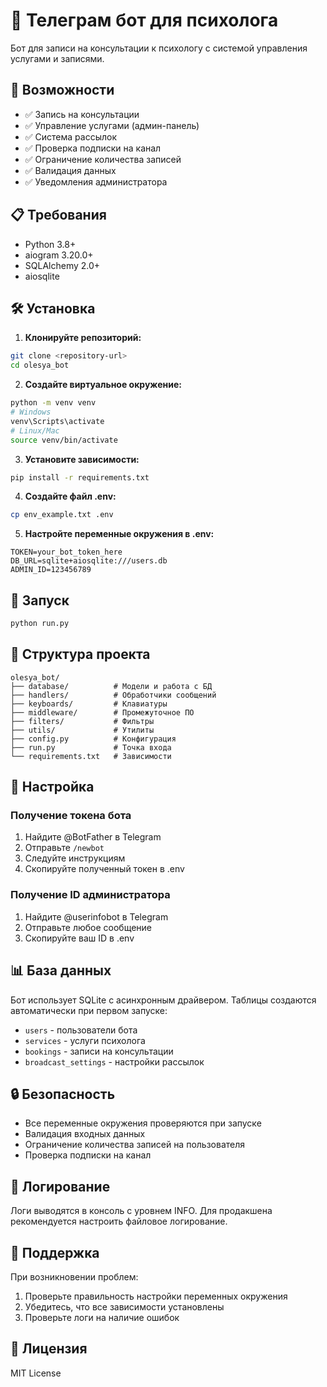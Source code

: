 # 🤖 Телеграм бот для психолога

Бот для записи на консультации к психологу с системой управления услугами и записями.

## 🚀 Возможности

- ✅ Запись на консультации
- ✅ Управление услугами (админ-панель)
- ✅ Система рассылок
- ✅ Проверка подписки на канал
- ✅ Ограничение количества записей
- ✅ Валидация данных
- ✅ Уведомления администратора

## 📋 Требования

- Python 3.8+
- aiogram 3.20.0+
- SQLAlchemy 2.0+
- aiosqlite

## 🛠 Установка

1. **Клонируйте репозиторий:**
```bash
git clone <repository-url>
cd olesya_bot
```

2. **Создайте виртуальное окружение:**
```bash
python -m venv venv
# Windows
venv\Scripts\activate
# Linux/Mac
source venv/bin/activate
```

3. **Установите зависимости:**
```bash
pip install -r requirements.txt
```

4. **Создайте файл .env:**
```bash
cp env_example.txt .env
```

5. **Настройте переменные окружения в .env:**
```
TOKEN=your_bot_token_here
DB_URL=sqlite+aiosqlite:///users.db
ADMIN_ID=123456789
```

## 🚀 Запуск

```bash
python run.py
```

## 📁 Структура проекта

```
olesya_bot/
├── database/          # Модели и работа с БД
├── handlers/          # Обработчики сообщений
├── keyboards/         # Клавиатуры
├── middleware/        # Промежуточное ПО
├── filters/           # Фильтры
├── utils/             # Утилиты
├── config.py          # Конфигурация
├── run.py             # Точка входа
└── requirements.txt   # Зависимости
```

## 🔧 Настройка

### Получение токена бота
1. Найдите @BotFather в Telegram
2. Отправьте `/newbot`
3. Следуйте инструкциям
4. Скопируйте полученный токен в .env

### Получение ID администратора
1. Найдите @userinfobot в Telegram
2. Отправьте любое сообщение
3. Скопируйте ваш ID в .env

## 📊 База данных

Бот использует SQLite с асинхронным драйвером. Таблицы создаются автоматически при первом запуске:

- `users` - пользователи бота
- `services` - услуги психолога
- `bookings` - записи на консультации
- `broadcast_settings` - настройки рассылок

## 🔒 Безопасность

- Все переменные окружения проверяются при запуске
- Валидация входных данных
- Ограничение количества записей на пользователя
- Проверка подписки на канал

## 📝 Логирование

Логи выводятся в консоль с уровнем INFO. Для продакшена рекомендуется настроить файловое логирование.

## 🤝 Поддержка

При возникновении проблем:
1. Проверьте правильность настройки переменных окружения
2. Убедитесь, что все зависимости установлены
3. Проверьте логи на наличие ошибок

## 📄 Лицензия

MIT License 